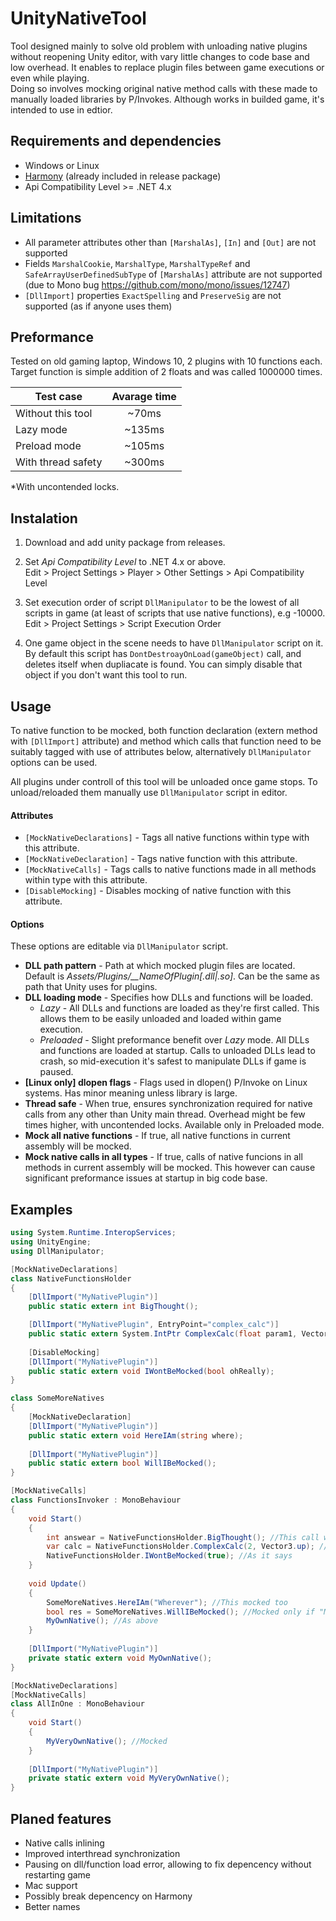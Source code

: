 # UnityNativeTool
Tool designed mainly to solve old problem with unloading native plugins without reopening Unity editor, with vary little changes to code base and low overhead. It enables to replace plugin files between game executions or even while playing.  
Doing so involves mocking original native method calls with these made to manually loaded libraries by P/Invokes. Although works in builded game, it's intended to use in edtior.

## Requirements and dependencies
- Windows or Linux
- [Harmony](https://github.com/pardeike/Harmony) (already included in release package)
- Api Compatibility Level >= .NET 4.x

## Limitations
- All parameter attributes other than `[MarshalAs]`, `[In]` and `[Out]` are not supported
- Fields `MarshalCookie`, `MarshalType`, `MarshalTypeRef` and `SafeArrayUserDefinedSubType` of `[MarshalAs]` attribute are not supported (due to Mono bug https://github.com/mono/mono/issues/12747)
- `[DllImport]` properties `ExactSpelling` and `PreserveSig` are not supported (as if anyone uses them)

## Preformance
Tested on old gaming laptop, Windows 10, 2 plugins with 10 functions each. Target function is simple addition of 2 floats and was called 1000000 times.

| Test case | Avarage time |
| --- |:---:|
| Without this tool | ~70ms |
| Lazy mode | ~135ms |
| Preload mode | ~105ms |
| With thread safety | ~300ms |

*With uncontended locks.
## Instalation
1. Download and add unity package from releases.

2. Set _Api Compatibility Level_ to .NET 4.x or above.  
   Edit > Project Settings > Player > Other Settings > Api Compatibility Level

3. Set execution order of script `DllManipulator` to be the lowest of all scripts in game (at least of scripts that use native functions), e.g -10000.  
   Edit > Project Settings > Script Execution Order

4. One game object in the scene needs to have `DllManipulator` script on it. By default this script has `DontDestroayOnLoad(gameObject)` call, and deletes itself when dupliacate is found. You can simply disable that object if you don't want this tool to run.

## Usage
To native function to be mocked, both function declaration (extern method with `[DllImport]` attribute) and method which calls that function need to be suitably tagged with use of attributes below, alternatively `DllManipulator` options can be used. 

All plugins under controll of this tool will be unloaded once game stops. To unload/reloaded them manually use `DllManipulator` script in editor.

#### __Attributes__
  * `[MockNativeDeclarations]` - Tags all native functions within type with this attribute.
  * `[MockNativeDeclaration]` - Tags native function with this attribute.
  * `[MockNativeCalls]` - Tags calls to native functions made in all methods within type with this attribute.
  * `[DisableMocking]` - Disables mocking of native function with this attribute.
  
#### __Options__
These options are editable via `DllManipulator` script.
  * __DLL path pattern__ - Path at which mocked plugin files are located. Default is *Assets/Plugins/\__NameOfPlugin[.dll|.so]*. Can be the same as path that Unity uses for plugins.
  * __DLL loading mode__ - Specifies how DLLs and functions will be loaded.
    + _Lazy_ - All DLLs and functions are loaded as they're first called. This allows them to be easily unloaded and loaded within game execution.
    + _Preloaded_ - Slight preformance benefit over _Lazy_ mode. All DLLs and functions are loaded at startup. Calls to unloaded DLLs lead to crash, so mid-execution it's safest to manipulate DLLs if game is paused.
  * __[Linux only] dlopen flags__ - Flags used in dlopen() P/Invoke on Linux systems. Has minor meaning unless library is large.
  * __Thread safe__ - When true, ensures synchronization required for native calls from any other than Unity main thread. Overhead might be few times higher, with uncontended locks. Available only in Preloaded mode.
  * __Mock all native functions__ - If true, all native functions in current assembly will be mocked.
  * __Mock native calls in all types__ - If true, calls of native funcions in all methods in current assembly will be mocked. This however can cause significant preformance issues at startup in big code base.
  
## Examples

```C#
using System.Runtime.InteropServices;
using UnityEngine;
using DllManipulator;

[MockNativeDeclarations]
class NativeFunctionsHolder
{
    [DllImport("MyNativePlugin")]
    public static extern int BigThought();

    [DllImport("MyNativePlugin", EntryPoint="complex_calc")]
    public static extern System.IntPtr ComplexCalc(float param1, Vector3 param2);
    
    [DisableMocking]
    [DllImport("MyNativePlugin")]
    public static extern void IWontBeMocked(bool ohReally);
}

class SomeMoreNatives
{
    [MockNativeDeclaration]
    [DllImport("MyNativePlugin")]
    public static extern void HereIAm(string where);
    
    [DllImport("MyNativePlugin")]
    public static extern bool WillIBeMocked();
}

[MockNativeCalls]
class FunctionsInvoker : MonoBehaviour
{
    void Start()
    {
        int answear = NativeFunctionsHolder.BigThought(); //This call will be mocked
        var calc = NativeFunctionsHolder.ComplexCalc(2, Vector3.up); //So will this
        NativeFunctionsHolder.IWontBeMocked(true); //As it says
    }
    
    void Update()
    {
        SomeMoreNatives.HereIAm("Wherever"); //This mocked too
        bool res = SomeMoreNatives.WillIBeMocked(); //Mocked only if "Mock all native functions" option is true
        MyOwnNative(); //As above
    }
    
    [DllImport("MyNativePlugin")]
    private static extern void MyOwnNative();
}

[MockNativeDeclarations]
[MockNativeCalls]
class AllInOne : MonoBehaviour
{
    void Start()
    {
        MyVeryOwnNative(); //Mocked
    }
  
    [DllImport("MyNativePlugin")]
    private static extern void MyVeryOwnNative();
}
```

## Planed features
- Native calls inlining
- Improved interthread synchronization
- Pausing on dll/function load error, allowing to fix depencency without restarting game
- Mac support
- Possibly break depencency on Harmony
- Better names
